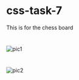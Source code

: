 # css-task-7
This is for the chess board

#
![pic1](https://user-images.githubusercontent.com/67412243/88247194-7fe63c80-ccba-11ea-99ec-27b4f3d41204.png)
#
![pic2](https://user-images.githubusercontent.com/67412243/88247206-8aa0d180-ccba-11ea-913f-fdf9d0e2d0af.png)


